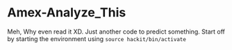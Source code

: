 # Amex-Analyze_This
Meh, Why even read it XD. Just another code to predict something.
Start off by starting the environment using
`source hackit/bin/activate`
